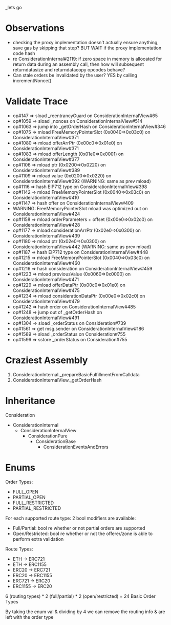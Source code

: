 _lets go

# Observations
- checking the proxy implementation doesn't actually ensure anything, save gas by skipping that step? BUT WAIT if the proxy implementation code hash 
- re ConsiderationInternal#2119: if zero space in memory is allocated for return data during an assembly call, then how will subsequent returndatasize and returndatacopy opcodes behave?
- Can stale orders be invalidated by the user? YES by calling incrementNonce()

# Validate Trace
- op#147  => sload _reentrancyGuard on ConsiderationInternalView#65
- op#1059 => sload _nonces on ConsiderationInternalView#514
- op#1063 => jump into _getOrderHash on ConsiderationInternalView#346
- op#1075 => mload FreeMemoryPointerSlot (0x0040=>0x03c0) on ConsiderationInternalView#371
- op#1080 => mload offerArrPtr (0x00c0=>0x01e0) on ConsiderationInternalView#371
- op#1083 => mload offerLength (0x01e0=>0x0001) on ConsiderationInternalView#377
- op#1106 => mload ptr (0x0200=>0x0220) on ConsiderationInternalView#389
- op#1109 => mload value (0x0200=>0x0220) on ConsiderationInternalView#392 (WARNING: same as prev mload)
- op#1116 => hash EIP712 type on ConsiderationInternalView#398
- op#1142 => mload FreeMemoryPointerSlot (0x0040=>0x03c0) on ConsiderationInternalView#410
- op#1147 => hash offer on ConsiderationInternalView#409
- WARNING: FreeMemoryPointerSlot mload was optimized out on ConsiderationInternalView#424
- op#1158 => mload orderParameters + offset (0x00e0=>0x02c0) on ConsiderationInternalView#428
- op#1177 => mload considerationArrPtr (0x02e0=>0x0300) on ConsiderationInternalView#439
- op#1180 => mload ptr (0x02e0=>0x0300) on ConsiderationInternalView#442 (WARNING: same as prev mload)
- op#1187 => hash EIP712 type on ConsiderationInternalView#448
- op#1215 => mload FreeMemoryPointerSlot (0x0040=>0x03c0) on ConsiderationInternalView#460
- op#1216 => hash consideration on ConsiderationInternalView#459
- op#1223 => mload previousValue (0x0060=>0x0000) on ConsiderationInternalView#471
- op#1229 => mload offerDataPtr (0x00c0=>0x01e0) on ConsiderationInternalView#475
- op#1234 => mload considerationDataPtr (0x00e0=>0x02c0) on ConsiderationInternalView#479
- op#1242 => hash order on ConsiderationInternalView#485
- op#1248 => jump out of _getOrderHash on ConsiderationInternalView#491
- op#1304 => sload _orderStatus on Consideration#739
- op#1561 => get msg.sender on ConsiderationInternalView#186
- op#1589 => sload _orderStatus on Consideration#755
- op#1596 => sstore _orderStatus on Consideration#755

# Craziest Assembly
1. ConsiderationInternal._prepareBasicFulfillmentFromCalldata
2. ConsiderationInternalView._getOrderHash

# Inheritance

Consideration
- ConsiderationInternal
  - ConsiderationInternalView
    - ConsiderationPure
      - ConsiderationBase
        - ConsiderationEventsAndErrors

# Enums

Order Types:
- FULL_OPEN
- PARTIAL_OPEN
- FULL_RESTRICTED
- PARTIAL_RESTRICTED

For each supported route type: 2 bool modifiers are available:
- Full/Partial: bool re whether or not partial orders are supported
- Open/Restricted: bool re whether or not the offerer/zone is able to perform extra validation

Route Types:
- ETH -> ERC721
- ETH -> ERC1155
- ERC20 -> ERC721
- ERC20 -> ERC1155
- ERC721 -> ERC20
- ERC1155 -> ERC20

6 (routing types) * 2 (full/partial) * 2 (open/restricted) = 24 Basic Order Types

By taking the enum val & dividing by 4 we can remove the routing info & are left with the order type

